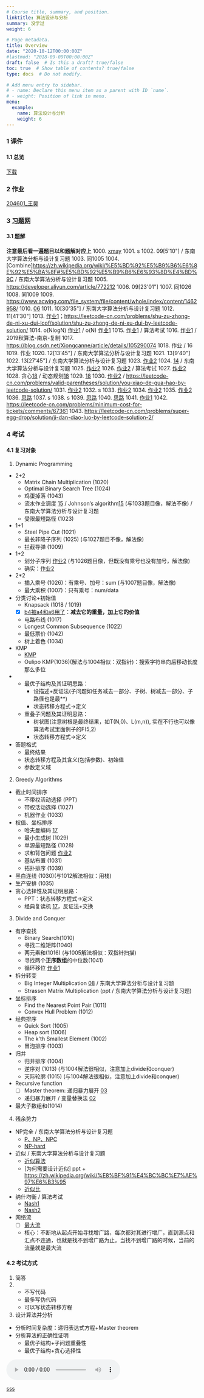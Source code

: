 ```yaml
---
# Course title, summary, and position.
linktitle: 算法设计与分析
summary: 没学过
weight: 6

# Page metadata.
title: Overview
date: "2020-10-12T00:00:00Z"
#lastmod: "2018-09-09T00:00:00Z"
draft: false  # Is this a draft? true/false
toc: true  # Show table of contents? true/false
type: docs  # Do not modify.

# Add menu entry to sidebar.
# - name: Declare this menu item as a parent with ID `name`.
# - weight: Position of link in menu.
menu:
  example:
    name: 算法设计与分析
    weight: 6
---
```


### 1 课件
#### 1.1 总览
[下载](https://onedrive.gimhoy.com/sharepoint/aHR0cHM6Ly9zZXVlZHVjbjEtbXkuc2hhcmVwb2ludC5jb20vOmY6L2cvcGVyc29uYWwvMjIwMjA0NjAxX3NldV9lZHVfY24vRW43QU1sLWdUcWxCcGU0Q1QzdlFJMThCbWQ3Uzd2VUdzWEJ1bFRWRE52Z3BtUT9lPUV2SVlCcg==.mp3)


### 2 作业
[204601_王昊](https://onedrive.gimhoy.com/sharepoint/aHR0cHM6Ly9zZXVlZHVjbjEtbXkuc2hhcmVwb2ludC5jb20vOmI6L2cvcGVyc29uYWwvMjIwMjA0NjAxX3NldV9lZHVfY24vRVNtZFNyc1BPdTVCbEthTUVPeGxER1VCU2lpbUgxRFpHYk9uTmpfS3RyVGd6Zz9lPTVJbTZScg==.mp3)


### 3 [习题网](http://47.99.179.148/problemlist.php)

#### 3.1 题解
**注意最后看一遍题目以和题解对应上**
1000. [xmay](https://github.com/panxmay/SEUAlgorithmProblemList/blob/main/1000A%2BB%3DC.cpp)
1001. s
1002. 09[5'10"] / 东南大学算法分析与设计复习题
1003. 同1005
1004. [Combine]https://zh.wikipedia.org/wiki/%E5%BD%92%E5%B9%B6%E6%8E%92%E5%BA%8F#%E5%BD%92%E5%B9%B6%E6%93%8D%E4%BD%9C / 东南大学算法分析与设计复习题
1005. https://developer.aliyun.com/article/772212
1006. 09[23'01"]
1007. 同1026
1008. 同1009
1009. https://www.acwing.com/file_system/file/content/whole/index/content/1462958/
1010. [06](15'00")
1011. 10[30'35"] / 东南大学算法分析与设计复习题
1012. 11[41'30"]
1013. [作业1](52'26")；https://leetcode-cn.com/problems/shu-zu-zhong-de-ni-xu-dui-lcof/solution/shu-zu-zhong-de-ni-xu-dui-by-leetcode-solution/
1014. o(NlogN) [作业1](28'28") / o(N) [作业1](34'05")
1015. [作业1](27'04") / 算法考试
1016. [作业1](47'55") / 2019秋算法-南京-复制
1017. https://blog.csdn.net/Xiongcanne/article/details/105290074
1018. 作业 / 16
1019. 作业
1020. 12[13'45"] / 东南大学算法分析与设计复习题
1021. 13[9'40"]
1022. 13[27'45"] / 东南大学算法分析与设计复习题
1023. [作业2](34'46")
1024. [14](19'50") / 东南大学算法分析与设计复习题
1025. [作业2](43'11")
1026. [作业2](8'21") / 算法考试
1027. [作业2](29'47")
1028. 贪心[18](32'00") / 动态规划[18](43'30")
1029. [18](19'45")
1030. [作业2](56'00") / https://leetcode-cn.com/problems/valid-parentheses/solution/you-xiao-de-gua-hao-by-leetcode-solution/
1031. [作业2](52'16")
1032. s
1033. [作业2](60'34")
1034. [作业2](20'30")
1035. [作业2](55'32")
1036. [思路](https://zh.wikipedia.org/zh-hans/KMP%E7%AE%97%E6%B3%95) 
1037. s
1038. s
1039. [思路](https://blog.csdn.net/qq_41713256/article/details/80805338?ops_request_misc=%257B%2522request%255Fid%2522%253A%2522160757702719724839591828%2522%252C%2522scm%2522%253A%252220140713.130102334..%2522%257D&request_id=160757702719724839591828&biz_id=0&utm_medium=distribute.pc_search_result.none-task-blog-2~all~sobaiduend~default-4-80805338.first_rank_v2_pc_rank_v29&utm_term=%E6%8B%93%E6%89%91%E6%8E%92%E5%BA%8F&spm=1018.2118.3001.4449)
1040. [思路](https://leetcode-cn.com/problems/search-a-2d-matrix-ii/solution/sou-suo-er-wei-ju-zhen-ii-by-leetcode-2/)
1041. [作业1](17'45")
1042. https://leetcode-cn.com/problems/minimum-cost-for-tickets/comments/67361
1043. https://leetcode-cn.com/problems/super-egg-drop/solution/ji-dan-diao-luo-by-leetcode-solution-2/

### 4 考试
#### 4.1 复习对象
  1. Dynamic Programming
   - 2+2
     - Matrix Chain Multiplication (1020) 
     - Optimal Binary Search Tree (1024)
     - 鸡蛋掉落 (1043) 
     - 流水作业调度 [15](11'00") / Johnson‘s algorithm[15](38'13") (与1033题目像，解法不像) / 东南大学算法分析与设计复习题
     - 受限最短路径 (1023)
   - 1+1
     - Steel Pipe Cut (1021)
     - 最长非降子序列 (1025) (与1027题目不像，解法像) 
     - 拦截导弹 (1009)
   - 1+2
     - 划分子序列 [作业2](11'00"开始读题) (与1026题目像，但既没有乘号也没有加号，解法像) 
     - 确实：[作业2](22'51") 
   - 2*2
     - 插入乘号 (1026)：有乘号、加号：sum (与1007题目像，解法像) 
     - 最大乘积 (1007)：只有乘号：num/data
   - 分类讨论+初始值
     - Knapsack (1018 / 1019)
     - [x] [b4被a4和a6用了](https://blog.csdn.net/mu399/article/details/7722810?ops_request_misc=%257B%2522request%255Fid%2522%253A%2522160428682419725255540816%2522%252C%2522scm%2522%253A%252220140713.130102334..%2522%257D&request_id=160428682419725255540816&biz_id=0&utm_medium=distribute.pc_search_result.none-task-blog-2~all~first_rank_v2~rank_v28-1-7722810.first_rank_ecpm_v3_pc_rank_v2&utm_term=%E8%83%8C%E5%8C%85%E9%97%AE%E9%A2%98&spm=1018.2118.3001.4449)：**减去它的重量，加上它的价值**
     - 电路布线 (1017) 
     - Longest Common Subsequence (1022)
     - 最低票价 (1042)
     - 树上着色 (1034)
   - KMP
     - [KMP](http://www.ruanyifeng.com/blog/2013/05/Knuth%E2%80%93Morris%E2%80%93Pratt_algorithm.html)
     - Oulipo KMP(1036)(解法与1004相似：双指针)：搜索字符串向后移动长度那么多位
   - 
     - 最优子结构及其证明思路：
       - 设描述+反证法(子问题如任务减去一部分、子树、树减去一部分、子路径也是最**) 
       - 状态转移方程式->定义
     - 重叠子问题及其证明思路：
       - 树状图(注意树根是最终结果，如T(N,0)、L(m,n)), 实在不行也可以像算法考试里面例子的F(5,2)
       - 状态转移方程式->定义
   - 答题格式
     - 最终结果
     - 状态转移方程及其含义(包括参数)、初始值
     - 参数定义域

  2. Greedy Algorithms
   - 截止时间排序
     - 不带权活动选择 (PPT) 
     - 带权活动选择 (1027)
     - 机器作业 (1033)
   - 权值、坐标排序
     - 哈夫曼编码 [17](44'45")
     - 最小生成树 (1029) 
     - 单源最短路径 (1028)
     - 求和背包问题 [作业2](44'18")
     - 基站布置 (1031)
     - 拓扑排序 (1039)
   - 黑白连线 (1030)(与1012解法相似：用栈)
   - 生产安排 (1035)
   - 贪心选择性及其证明思路：
     - PPT：状态转移方程式->定义
     - 经典复读机 [17](24'05")，反证法+交换
  
  3. Divide and Conquer
   - 有序查找
     - Binary Search(1010) 
     - 寻找二维矩阵(1040)  
     - 两元素和(1016) (与1005解法相似：双指针扫描)
     - 寻找两个**正序数组**的中位数(1041) 
     - 循环移位 [作业1](42'20")
   - 拆分转变
     - Big Integer Multiplication [08](0'10") / 东南大学算法分析与设计复习题
     - Strassen Matrix Multiplication (ppt / 东南大学算法分析与设计复习题)
   - 坐标排序
     - Find the Nearest Point Pair (1011) 
     - Convex Hull Problem (1012)
   - 经典排序
     - Quick Sort (1005)
     - Heap sort (1006) 
     - The k'th Smallest Element (1002)
     - 冒泡排序 (1003) 
   - 归并
     - 归并排序 (1004) 
     - 逆序对 (1013) (与1004解法很相似，注意加上divide和conquer)
     - 天际轮廓 (1015) (与1004解法很相似，注意加上divide和conquer)
   - Recursive function 
     - [ ] Master theorem: 递归暴力展开 [03](8'15")
     - 递归暴力展开 / 变量替换法 [02](6'00")
   - 最大子数组和(1014)

  4. 残余势力
   - NP完全 / 东南大学算法分析与设计复习题
     - [P、NP、NPC](ppt)
     - [NP-hard](https://zh.wikipedia.org/wiki/NP%E5%AE%8C%E5%85%A8)
   - 近似 / 东南大学算法分析与设计复习题
     - [近似算法](ppt)
     - [为何需要设计近似] ppt + https://zh.wikipedia.org/wiki/%E8%BF%91%E4%BC%BC%E7%AE%97%E6%B3%95
     - [近似比](ppt)
   - 纳什均衡 / 算法考试
     - [Nash1](https://zhuanlan.zhihu.com/p/84545373)
     - [Nash2](https://www.zhihu.com/question/304436870/answer/1174455367)
   - 网络流  
     - [ ] [最大流](https://www.bilibili.com/video/BV1Q7411R7ie?from=search&seid=14828166651810171830)
     - 核心：不断地从起点开始寻找增广路，每次都对其进行增广，直到源点和汇点不连通，也就是找不到增广路为止。当找不到增广路的时候，当前的流量就是最大流


#### 4.2 考试方式
1. 简答
2. - 不写代码
   - 最多写伪代码
   - 可以写状态转移方程  
3. 设计算法并分析
- 分析时间复杂度：递归表达式方程+Master theorem
- 分析算法的正确性证明
   - 最优子结构+子问题重叠性
   - 最优子结构+贪心选择性

![image](https://onedrive.gimhoy.com/sharepoint/aHR0cHM6Ly9zZXVuaWMtbXkuc2hhcmVwb2ludC5jbi86aTovZy9wZXJzb25hbC8yMjAyMDQ2MDFfc2V1X2VkdV9jbi9FWk55aUdyOVdwaE9sSlc2XzJxN1VZZ0JyWUNlRXQ1SW44OGFXOTV6SHNPdXJnP2U9MHBxckky.mp3)

[sss](https://onedrive.gimhoy.com/sharepoint/aHR0cHM6Ly9zZXVuaWMtbXkuc2hhcmVwb2ludC5jbi86YjovZy9wZXJzb25hbC8yMjAyMDQ2MDFfc2V1X2VkdV9jbi9FUU9fQ1dLaUZHdEFzQmhGMC1fbWNOc0JEMG5qZDZSSTZrUzF6N1NRLVIxTUJBP2U9QkEyZU1G.mp3)
